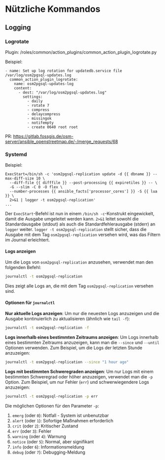 # Nützliche Kommandos

## Logging

### Logrotate

Plugin: /roles/common/action_plugins/common_action_plugin_logrotate.py

Beispiel:

```
- name: Set up log rotation for updatedb.service file /var/log/osm2pgsql-updates.log
  common_action_plugin_logrotate:
    name: osm2pgsql-updates-log
    content:
      - dest: "/var/log/osm2pgsql-updates.log"
        settings:
          - daily
          - rotate 7
          - compress
          - delaycompress
          - missingok
          - notifempty
          - create 0640 root root
```

PR: https://gitlab.fossgis.de/osm-server/ansible_openstreetmap.de/-/merge_requests/68

### Systemd

Beispiel:

```...
ExecStart=/bin/sh -c 'osm2pgsql-replication update -d {{ dbname }} --max-diff-size 10 \
  --diff-file {{ difffile }} --post-processing {{ expiretiles }} -- \
  -G --slim -C 0 -O flex \
  --number-processes {{ ansible_facts['processor_cores'] }} -S {{ lua }} \
  2>&1 | logger -t osm2pgsql-replication'
...
```

Der `ExecStart`-Befehl ist nun in einem `/bin/sh -c`-Konstrukt eingewickelt, damit die Ausgabe umgeleitet werden kann. `2>&1` leitet sowohl die Standardausgabe (stdout) als auch die Standardfehlerausgabe (stderr) an `logger` weiter. `logger -t osm2pgsql-replication` stellt sicher, dass die Ausgabe mit dem Tag `osm2pgsql-replication` versehen wird, was das Filtern im Journal erleichtert.

#### Logs anzeigen

Um die Logs von `osm2pgsql-replication` anzusehen, verwendet man den folgenden Befehl:

```sh
journalctl -t osm2pgsql-replication
```

Dies zeigt alle Logs an, die mit dem Tag `osm2pgsql-replication` versehen sind.

#### Optionen für `journalctl`

**Nur aktuelle Logs anzeigen**: Um nur die neuesten Logs anzuzeigen und die Ausgabe kontinuierlich zu aktualisieren (ähnlich wie `tail -f`):

```sh
journalctl -t osm2pgsql-replication -f
```

**Logs innerhalb eines bestimmten Zeitraums anzeigen**: Um Logs innerhalb eines bestimmten Zeitraums anzuzeigen, kann man die `--since` und `--until` Optionen verwenden. Zum Beispiel, um die Logs der letzten Stunde anzuzeigen:

```sh
journalctl -t osm2pgsql-replication --since "1 hour ago"
```

**Logs mit bestimmten Schweregraden anzeigen**: Um nur Logs mit einem bestimmten Schweregrad oder höher anzuzeigen, verwendet man die `-p` Option. Zum Beispiel, um nur Fehler (`err`) und schwerwiegendere Logs anzuzeigen:

```sh
journalctl -t osm2pgsql-replication -p err
```

Die möglichen Optionen für den Parameter `-p`:

1. `emerg` (oder `0`): Notfall - System ist unbenutzbar
2. `alert` (oder `1`): Sofortige Maßnahmen erforderlich
3. `crit` (oder `2`): Kritischer Zustand
4. `err` (oder `3`): Fehler
5. `warning` (oder `4`): Warnung
6. `notice` (oder `5`): Normal, aber signifikant
7. `info` (oder `6`): Informationsmeldung
8. `debug` (oder `7`): Debugging-Meldung

